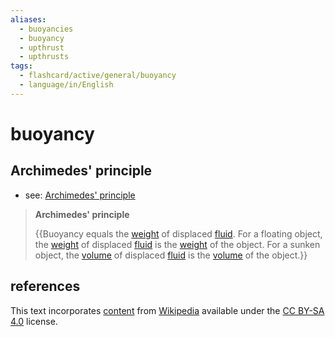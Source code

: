 ```yaml
---
aliases:
  - buoyancies
  - buoyancy
  - upthrust
  - upthrusts
tags:
  - flashcard/active/general/buoyancy
  - language/in/English
---
```


# buoyancy

## Archimedes' principle

- see: [Archimedes' principle](Archimedes'%20principle.md)

> __Archimedes' principle__
>
> {{Buoyancy equals the [weight](weight.md) of displaced [fluid](fluid.md). For a floating object, the [weight](weight.md) of displaced [fluid](fluid.md) is the [weight](weight.md) of the object. For a sunken object, the [volume](volume.md) of displaced [fluid](fluid.md) is the [volume](volume.md) of the object.}} <!--SR:!2026-12-04,823,330-->

## references

This text incorporates [content](https://en.wikipedia.org/wiki/buoyancy) from [Wikipedia](Wikipedia.md) available under the [CC BY-SA 4.0](https://creativecommons.org/licenses/by-sa/4.0/) license.
